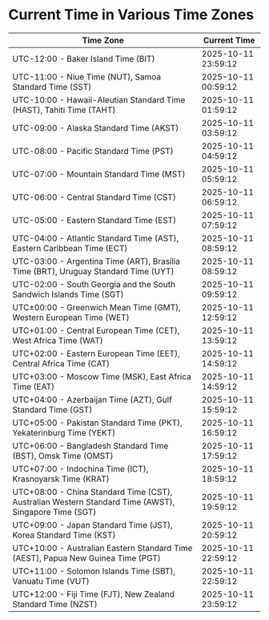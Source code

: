 # Current Time in Various Time Zones

| Time Zone | Current Time |
|-----------|--------------|
| UTC-12:00 - Baker Island Time (BIT) | 2025-10-11 23:59:12 |
| UTC-11:00 - Niue Time (NUT), Samoa Standard Time (SST) | 2025-10-11 00:59:12 |
| UTC-10:00 - Hawaii-Aleutian Standard Time (HAST), Tahiti Time (TAHT) | 2025-10-11 01:59:12 |
| UTC-09:00 - Alaska Standard Time (AKST) | 2025-10-11 03:59:12 |
| UTC-08:00 - Pacific Standard Time (PST) | 2025-10-11 04:59:12 |
| UTC-07:00 - Mountain Standard Time (MST) | 2025-10-11 05:59:12 |
| UTC-06:00 - Central Standard Time (CST) | 2025-10-11 06:59:12 |
| UTC-05:00 - Eastern Standard Time (EST) | 2025-10-11 07:59:12 |
| UTC-04:00 - Atlantic Standard Time (AST), Eastern Caribbean Time (ECT) | 2025-10-11 08:59:12 |
| UTC-03:00 - Argentina Time (ART), Brasília Time (BRT), Uruguay Standard Time (UYT) | 2025-10-11 08:59:12 |
| UTC-02:00 - South Georgia and the South Sandwich Islands Time (SGT) | 2025-10-11 09:59:12 |
| UTC±00:00 - Greenwich Mean Time (GMT), Western European Time (WET) | 2025-10-11 12:59:12 |
| UTC+01:00 - Central European Time (CET), West Africa Time (WAT) | 2025-10-11 13:59:12 |
| UTC+02:00 - Eastern European Time (EET), Central Africa Time (CAT) | 2025-10-11 14:59:12 |
| UTC+03:00 - Moscow Time (MSK), East Africa Time (EAT) | 2025-10-11 14:59:12 |
| UTC+04:00 - Azerbaijan Time (AZT), Gulf Standard Time (GST) | 2025-10-11 15:59:12 |
| UTC+05:00 - Pakistan Standard Time (PKT), Yekaterinburg Time (YEKT) | 2025-10-11 16:59:12 |
| UTC+06:00 - Bangladesh Standard Time (BST), Omsk Time (OMST) | 2025-10-11 17:59:12 |
| UTC+07:00 - Indochina Time (ICT), Krasnoyarsk Time (KRAT) | 2025-10-11 18:59:12 |
| UTC+08:00 - China Standard Time (CST), Australian Western Standard Time (AWST), Singapore Time (SGT) | 2025-10-11 19:59:12 |
| UTC+09:00 - Japan Standard Time (JST), Korea Standard Time (KST) | 2025-10-11 20:59:12 |
| UTC+10:00 - Australian Eastern Standard Time (AEST), Papua New Guinea Time (PGT) | 2025-10-11 22:59:12 |
| UTC+11:00 - Solomon Islands Time (SBT), Vanuatu Time (VUT) | 2025-10-11 22:59:12 |
| UTC+12:00 - Fiji Time (FJT), New Zealand Standard Time (NZST) | 2025-10-11 23:59:12 |
